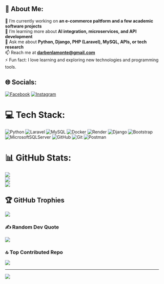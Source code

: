 ## 💫 About Me:
🔭 I’m currently working on **an e-commerce paltform and a few academic software projects**<br>🌱 I’m learning more about **AI integration, microservices, and API development**<br>💬 Ask me about **Python, Django, PHP (Laravel), MySQL, APIs, or tech research**<br>📫 Reach me at **darbenlamonte@gmail.com**<br>⚡ Fun fact: I love learning and exploring new technologies and programming tools.


## 🌐 Socials:
[![Facebook](https://img.shields.io/badge/Facebook-%231877F2.svg?logo=Facebook&logoColor=white)](https://facebook.com/darbxnn) [![Instagram](https://img.shields.io/badge/Instagram-%23E4405F.svg?logo=Instagram&logoColor=white)](https://instagram.com/darbxn) 

# 💻 Tech Stack:
![Python](https://img.shields.io/badge/python-3670A0?style=for-the-badge&logo=python&logoColor=ffdd54) ![Laravel](https://img.shields.io/badge/laravel-%23FF2D20.svg?style=for-the-badge&logo=laravel&logoColor=white) ![MySQL](https://img.shields.io/badge/mysql-4479A1.svg?style=for-the-badge&logo=mysql&logoColor=white) ![Docker](https://img.shields.io/badge/docker-%230db7ed.svg?style=for-the-badge&logo=docker&logoColor=white) ![Render](https://img.shields.io/badge/Render-%46E3B7.svg?style=for-the-badge&logo=render&logoColor=white) ![Django](https://img.shields.io/badge/django-%23092E20.svg?style=for-the-badge&logo=django&logoColor=white) ![Bootstrap](https://img.shields.io/badge/bootstrap-%238511FA.svg?style=for-the-badge&logo=bootstrap&logoColor=white) ![MicrosoftSQLServer](https://img.shields.io/badge/Microsoft%20SQL%20Server-CC2927?style=for-the-badge&logo=microsoft%20sql%20server&logoColor=white) ![GitHub](https://img.shields.io/badge/github-%23121011.svg?style=for-the-badge&logo=github&logoColor=white) ![Git](https://img.shields.io/badge/git-%23F05033.svg?style=for-the-badge&logo=git&logoColor=white) ![Postman](https://img.shields.io/badge/Postman-FF6C37?style=for-the-badge&logo=postman&logoColor=white)
# 📊 GitHub Stats:
![](https://github-readme-stats.vercel.app/api?username=codebeen&theme=dark&hide_border=false&include_all_commits=true&count_private=true)<br/>
![](https://nirzak-streak-stats.vercel.app/?user=codebeen&theme=dark&hide_border=false)<br/>
![](https://github-readme-stats.vercel.app/api/top-langs/?username=codebeen&theme=dark&hide_border=false&include_all_commits=true&count_private=true&layout=compact)

## 🏆 GitHub Trophies
![](https://github-profile-trophy.vercel.app/?username=codebeen&theme=default&no-frame=false&no-bg=true&margin-w=4)

### ✍️ Random Dev Quote
![](https://quotes-github-readme.vercel.app/api?type=horizontal&theme=radical)

### 🔝 Top Contributed Repo
![](https://github-contributor-stats.vercel.app/api?username=codebeen&limit=5&theme=dark&combine_all_yearly_contributions=true)

---
[![](https://visitcount.itsvg.in/api?id=codebeen&icon=0&color=0)](https://visitcount.itsvg.in)

<!-- Proudly created with GPRM ( https://gprm.itsvg.in ) -->
